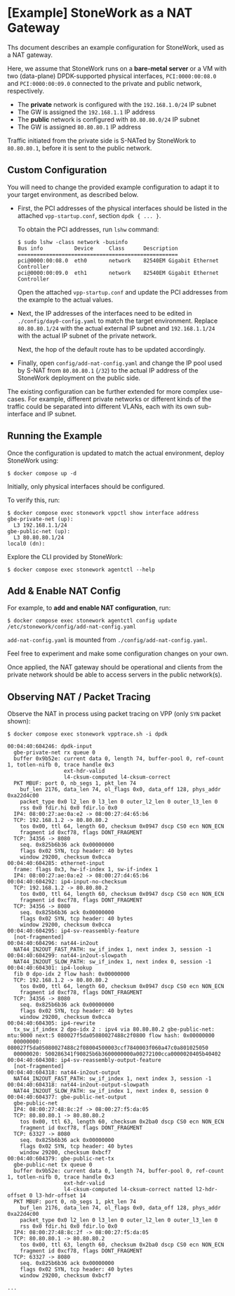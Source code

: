 [Example] StoneWork as a NAT Gateway
====================================

Ths document describes an example configuration for StoneWork, used as a NAT
gateway. 

Here, we assume that StoneWork runs on a **bare-metal server** or a VM with
two (data-plane) DPDK-supported physical interfaces, `PCI:0000:00:08.0` and
`PCI:0000:00:09.0` connected to the private and public network, respectively.

- The **private** network is configured with the `192.168.1.0/24` IP subnet
- The GW is assigned the `192.168.1.1` IP address
- The **public** network is configured with `80.80.80.0/24` IP subnet 
- The GW is assigned `80.80.80.1` IP address

Traffic initiated from the private side is S-NATed by StoneWork to `80.80.80.1`, before it is sent to the public network.


Custom Configuration
--------------------

You will need to change the provided example configuration to adapt it to your
target environment, as described below.

- First, the PCI addresses of the physical interfaces should be listed in the
  attached `vpp-startup.conf`, section `dpdk { ... }`.

  To obtain the PCI addresses, run `lshw` command:
  ```
  $ sudo lshw -class network -businfo
  Bus info          Device     Class      Description
  ===================================================
  pci@0000:00:08.0  eth0       network    82540EM Gigabit Ethernet Controller
  pci@0000:00:09.0  eth1       network    82540EM Gigabit Ethernet Controller
  ```
  Open the attached `vpp-startup.conf` and update the PCI addresses from the
example to the actual values.


- Next, the IP addresses of the interfaces need to be edited in
  `./config/day0-config.yaml` to match the target environment. Replace
  `80.80.80.1/24` with the actual external IP subnet and `192.168.1.1/24`
  with the actual IP subnet of the private network. 
  
  Next, the hop of the default route has to be updated accordingly.


- Finally, open `config/add-nat-config.yaml` and change the IP pool used by S-NAT
  from `80.80.80.1` (`/32`) to the actual IP address of the StoneWork
  deployment on the public side.

The existing configuration can be further extended for more complex use-cases.
For example, different private networks or different kinds of the traffic could
be separated into different VLANs, each with its own sub-interface and IP subnet.


Running the Example
-------------------

Once the configuration is updated to match the actual environment, deploy
StoneWork using:
```
$ docker compose up -d
```

Initially, only physical interfaces should be configured.

To verify this, run:
```
$ docker compose exec stonework vppctl show interface address
gbe-private-net (up):
  L3 192.168.1.1/24
gbe-public-net (up):
  L3 80.80.80.1/24
local0 (dn):
```

Explore the CLI provided by StoneWork:
```
$ docker compose exec stonework agentctl --help
```

## Add & Enable NAT Config

For example, to **add and enable NAT configuration**, run:
```
$ docker compose exec stonework agentctl config update /etc/stonework/config/add-nat-config.yaml
```
`add-nat-config.yaml` is mounted from `./config/add-nat-config.yaml`.

Feel free to experiment and make some configuration changes on your own. 

Once applied, the NAT gateway should be operational and clients from the private
network should be able to access servers in the public network(s).

## Observing NAT / Packet Tracing

Observe the NAT in process using packet tracing on VPP (only `SYN` packet shown):
```
$ docker compose exec stonework vpptrace.sh -i dpdk

00:04:40:604246: dpdk-input
  gbe-private-net rx queue 0
  buffer 0x9b52e: current data 0, length 74, buffer-pool 0, ref-count 1, totlen-nifb 0, trace handle 0x3
                  ext-hdr-valid 
                  l4-cksum-computed l4-cksum-correct 
  PKT MBUF: port 0, nb_segs 1, pkt_len 74
    buf_len 2176, data_len 74, ol_flags 0x0, data_off 128, phys_addr 0xa22d4c00
    packet_type 0x0 l2_len 0 l3_len 0 outer_l2_len 0 outer_l3_len 0
    rss 0x0 fdir.hi 0x0 fdir.lo 0x0
  IP4: 08:00:27:ae:0a:e2 -> 08:00:27:d4:65:b6
  TCP: 192.168.1.2 -> 80.80.80.2
    tos 0x00, ttl 64, length 60, checksum 0x0947 dscp CS0 ecn NON_ECN
    fragment id 0xcf78, flags DONT_FRAGMENT
  TCP: 34356 -> 8080
    seq. 0x825b6b36 ack 0x00000000
    flags 0x02 SYN, tcp header: 40 bytes
    window 29200, checksum 0x0cca
00:04:40:604285: ethernet-input
  frame: flags 0x3, hw-if-index 1, sw-if-index 1
  IP4: 08:00:27:ae:0a:e2 -> 08:00:27:d4:65:b6
00:04:40:604292: ip4-input-no-checksum
  TCP: 192.168.1.2 -> 80.80.80.2
    tos 0x00, ttl 64, length 60, checksum 0x0947 dscp CS0 ecn NON_ECN
    fragment id 0xcf78, flags DONT_FRAGMENT
  TCP: 34356 -> 8080
    seq. 0x825b6b36 ack 0x00000000
    flags 0x02 SYN, tcp header: 40 bytes
    window 29200, checksum 0x0cca
00:04:40:604295: ip4-sv-reassembly-feature
  [not-fragmented]
00:04:40:604296: nat44-in2out
  NAT44_IN2OUT_FAST_PATH: sw_if_index 1, next index 3, session -1
00:04:40:604299: nat44-in2out-slowpath
  NAT44_IN2OUT_SLOW_PATH: sw_if_index 1, next index 0, session -1
00:04:40:604301: ip4-lookup
  fib 0 dpo-idx 2 flow hash: 0x00000000
  TCP: 192.168.1.2 -> 80.80.80.2
    tos 0x00, ttl 64, length 60, checksum 0x0947 dscp CS0 ecn NON_ECN
    fragment id 0xcf78, flags DONT_FRAGMENT
  TCP: 34356 -> 8080
    seq. 0x825b6b36 ack 0x00000000
    flags 0x02 SYN, tcp header: 40 bytes
    window 29200, checksum 0x0cca
00:04:40:604305: ip4-rewrite
  tx_sw_if_index 2 dpo-idx 2 : ipv4 via 80.80.80.2 gbe-public-net: mtu:9000 next:5 080027f5da05080027488c2f0800 flow hash: 0x00000000
  00000000: 080027f5da05080027488c2f08004500003ccf7840003f060a47c0a801025050
  00000020: 500286341f90825b6b3600000000a00272100cca0000020405b40402
00:04:40:604308: ip4-sv-reassembly-output-feature
  [not-fragmented]
00:04:40:604318: nat44-in2out-output
  NAT44_IN2OUT_FAST_PATH: sw_if_index 1, next index 3, session -1
00:04:40:604318: nat44-in2out-output-slowpath
  NAT44_IN2OUT_SLOW_PATH: sw_if_index 1, next index 0, session 0
00:04:40:604377: gbe-public-net-output
  gbe-public-net 
  IP4: 08:00:27:48:8c:2f -> 08:00:27:f5:da:05
  TCP: 80.80.80.1 -> 80.80.80.2
    tos 0x00, ttl 63, length 60, checksum 0x2ba0 dscp CS0 ecn NON_ECN
    fragment id 0xcf78, flags DONT_FRAGMENT
  TCP: 63327 -> 8080
    seq. 0x825b6b36 ack 0x00000000
    flags 0x02 SYN, tcp header: 40 bytes
    window 29200, checksum 0xbcf7
00:04:40:604379: gbe-public-net-tx
  gbe-public-net tx queue 0
  buffer 0x9b52e: current data 0, length 74, buffer-pool 0, ref-count 1, totlen-nifb 0, trace handle 0x3
                  ext-hdr-valid 
                  l4-cksum-computed l4-cksum-correct natted l2-hdr-offset 0 l3-hdr-offset 14 
  PKT MBUF: port 0, nb_segs 1, pkt_len 74
    buf_len 2176, data_len 74, ol_flags 0x0, data_off 128, phys_addr 0xa22d4c00
    packet_type 0x0 l2_len 0 l3_len 0 outer_l2_len 0 outer_l3_len 0
    rss 0x0 fdir.hi 0x0 fdir.lo 0x0
  IP4: 08:00:27:48:8c:2f -> 08:00:27:f5:da:05
  TCP: 80.80.80.1 -> 80.80.80.2
    tos 0x00, ttl 63, length 60, checksum 0x2ba0 dscp CS0 ecn NON_ECN
    fragment id 0xcf78, flags DONT_FRAGMENT
  TCP: 63327 -> 8080
    seq. 0x825b6b36 ack 0x00000000
    flags 0x02 SYN, tcp header: 40 bytes
    window 29200, checksum 0xbcf7

...
```
